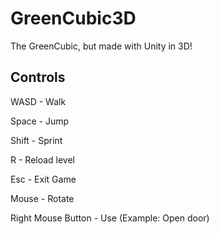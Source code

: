 # GreenCubic3D
 The GreenCubic, but made with Unity in 3D!

## Controls
 WASD - Walk
 
 Space - Jump
 
 Shift - Sprint
 
 R - Reload level
 
 Esc - Exit Game
 
 Mouse - Rotate

 Right Mouse Button - Use (Example: Open door)
